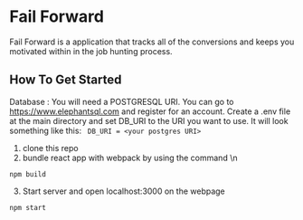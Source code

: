# Fail Forward
Fail Forward is a application that tracks all of the conversions and keeps you motivated within in the job hunting process.

## How To Get Started
Database : You will need a POSTGRESQL URI. You can go to https://www.elephantsql.com and register for an account. Create a .env file at the main directory and set DB_URI to the URI you want to use. It will look something like this:
``` DB_URI = <your postgres URI>```

1. clone this repo
2. bundle react app with webpack by using the command \n
```
npm build
```
3. Start server and open localhost:3000 on the webpage
```
npm start
```
